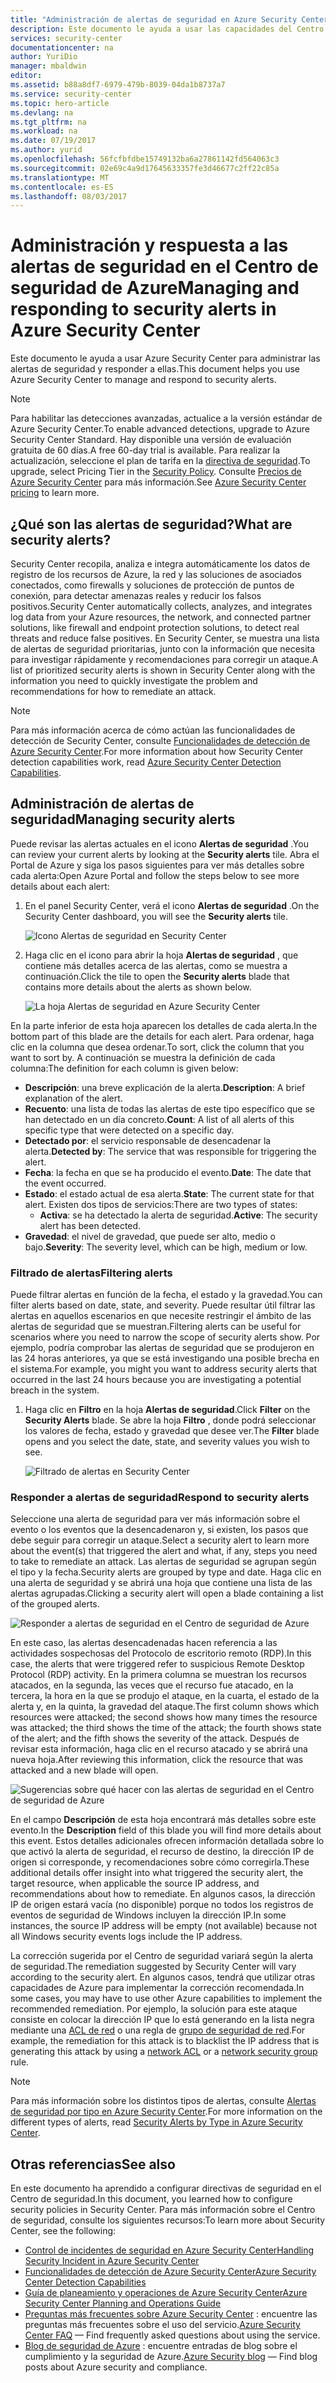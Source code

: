 ```yaml
---
title: "Administración de alertas de seguridad en Azure Security Center | Microsoft Docs"
description: Este documento le ayuda a usar las capacidades del Centro de seguridad de Azure para administrar y responder a las alertas de seguridad.
services: security-center
documentationcenter: na
author: YuriDio
manager: mbaldwin
editor: 
ms.assetid: b88a8df7-6979-479b-8039-04da1b8737a7
ms.service: security-center
ms.topic: hero-article
ms.devlang: na
ms.tgt_pltfrm: na
ms.workload: na
ms.date: 07/19/2017
ms.author: yurid
ms.openlocfilehash: 56fcfbfdbe15749132ba6a27861142fd564063c3
ms.sourcegitcommit: 02e69c4a9d17645633357fe3d46677c2ff22c85a
ms.translationtype: MT
ms.contentlocale: es-ES
ms.lasthandoff: 08/03/2017
---
```

# <a name="managing-and-responding-to-security-alerts-in-azure-security-center"></a><span data-ttu-id="adbef-103">Administración y respuesta a las alertas de seguridad en el Centro de seguridad de Azure</span><span class="sxs-lookup"><span data-stu-id="adbef-103">Managing and responding to security alerts in Azure Security Center</span></span>
<span data-ttu-id="adbef-104">Este documento le ayuda a usar Azure Security Center para administrar las alertas de seguridad y responder a ellas.</span><span class="sxs-lookup"><span data-stu-id="adbef-104">This document helps you use Azure Security Center to manage and respond to security alerts.</span></span>

> [!NOTE]
> <span data-ttu-id="adbef-105">Para habilitar las detecciones avanzadas, actualice a la versión estándar de Azure Security Center.</span><span class="sxs-lookup"><span data-stu-id="adbef-105">To enable advanced detections, upgrade to Azure Security Center Standard.</span></span> <span data-ttu-id="adbef-106">Hay disponible una versión de evaluación gratuita de 60 días.</span><span class="sxs-lookup"><span data-stu-id="adbef-106">A free 60-day trial is available.</span></span> <span data-ttu-id="adbef-107">Para realizar la actualización, seleccione el plan de tarifa en la [directiva de seguridad](security-center-policies.md).</span><span class="sxs-lookup"><span data-stu-id="adbef-107">To upgrade, select Pricing Tier in the [Security Policy](security-center-policies.md).</span></span> <span data-ttu-id="adbef-108">Consulte [Precios de Azure Security Center](security-center-pricing.md) para más información.</span><span class="sxs-lookup"><span data-stu-id="adbef-108">See [Azure Security Center pricing](security-center-pricing.md) to learn more.</span></span>
>
>

## <a name="what-are-security-alerts"></a><span data-ttu-id="adbef-109">¿Qué son las alertas de seguridad?</span><span class="sxs-lookup"><span data-stu-id="adbef-109">What are security alerts?</span></span>
<span data-ttu-id="adbef-110">Security Center recopila, analiza e integra automáticamente los datos de registro de los recursos de Azure, la red y las soluciones de asociados conectados, como firewalls y soluciones de protección de puntos de conexión, para detectar amenazas reales y reducir los falsos positivos.</span><span class="sxs-lookup"><span data-stu-id="adbef-110">Security Center automatically collects, analyzes, and integrates log data from your Azure resources, the network, and connected partner solutions, like firewall and endpoint protection solutions, to detect real threats and reduce false positives.</span></span> <span data-ttu-id="adbef-111">En Security Center, se muestra una lista de alertas de seguridad prioritarias, junto con la información que necesita para investigar rápidamente y recomendaciones para corregir un ataque.</span><span class="sxs-lookup"><span data-stu-id="adbef-111">A list of prioritized security alerts is shown in Security Center along with the information you need to quickly investigate the problem and recommendations for how to remediate an attack.</span></span>


> [!NOTE]
> <span data-ttu-id="adbef-112">Para más información acerca de cómo actúan las funcionalidades de detección de Security Center, consulte [Funcionalidades de detección de Azure Security Center](security-center-detection-capabilities.md).</span><span class="sxs-lookup"><span data-stu-id="adbef-112">For more information about how Security Center detection capabilities work, read [Azure Security Center Detection Capabilities](security-center-detection-capabilities.md).</span></span>
>
>

## <a name="managing-security-alerts"></a><span data-ttu-id="adbef-113">Administración de alertas de seguridad</span><span class="sxs-lookup"><span data-stu-id="adbef-113">Managing security alerts</span></span>
<span data-ttu-id="adbef-114">Puede revisar las alertas actuales en el icono **Alertas de seguridad** .</span><span class="sxs-lookup"><span data-stu-id="adbef-114">You can review your current alerts by looking at the **Security alerts** tile.</span></span> <span data-ttu-id="adbef-115">Abra el Portal de Azure y siga los pasos siguientes para ver más detalles sobre cada alerta:</span><span class="sxs-lookup"><span data-stu-id="adbef-115">Open Azure Portal and follow the steps below to see more details about each alert:</span></span>

1. <span data-ttu-id="adbef-116">En el panel Security Center, verá el icono **Alertas de seguridad** .</span><span class="sxs-lookup"><span data-stu-id="adbef-116">On the Security Center dashboard, you will see the **Security alerts** tile.</span></span>

    ![Icono Alertas de seguridad en Security Center](./media/security-center-managing-and-responding-alerts/security-center-managing-and-responding-alerts-fig1-ga.png)

2. <span data-ttu-id="adbef-118">Haga clic en el icono para abrir la hoja **Alertas de seguridad** , que contiene más detalles acerca de las alertas, como se muestra a continuación.</span><span class="sxs-lookup"><span data-stu-id="adbef-118">Click the tile to open the **Security alerts** blade that contains more details about the alerts as shown below.</span></span>

   ![La hoja Alertas de seguridad en Azure Security Center](./media/security-center-managing-and-responding-alerts/security-center-managing-and-responding-alerts-fig2-ga.png)

<span data-ttu-id="adbef-120">En la parte inferior de esta hoja aparecen los detalles de cada alerta.</span><span class="sxs-lookup"><span data-stu-id="adbef-120">In the bottom part of this blade are the details for each alert.</span></span> <span data-ttu-id="adbef-121">Para ordenar, haga clic en la columna que desea ordenar.</span><span class="sxs-lookup"><span data-stu-id="adbef-121">To sort, click the column that you want to sort by.</span></span> <span data-ttu-id="adbef-122">A continuación se muestra la definición de cada columna:</span><span class="sxs-lookup"><span data-stu-id="adbef-122">The definition for each column is given below:</span></span>

* <span data-ttu-id="adbef-123">**Descripción**: una breve explicación de la alerta.</span><span class="sxs-lookup"><span data-stu-id="adbef-123">**Description**: A brief explanation of the alert.</span></span>
* <span data-ttu-id="adbef-124">**Recuento**: una lista de todas las alertas de este tipo específico que se han detectado en un día concreto.</span><span class="sxs-lookup"><span data-stu-id="adbef-124">**Count**: A list of all alerts of this specific type that were detected on a specific day.</span></span>
* <span data-ttu-id="adbef-125">**Detectado por**: el servicio responsable de desencadenar la alerta.</span><span class="sxs-lookup"><span data-stu-id="adbef-125">**Detected by**: The service that was responsible for triggering the alert.</span></span>
* <span data-ttu-id="adbef-126">**Fecha**: la fecha en que se ha producido el evento.</span><span class="sxs-lookup"><span data-stu-id="adbef-126">**Date**: The date that the event occurred.</span></span>
* <span data-ttu-id="adbef-127">**Estado**: el estado actual de esa alerta.</span><span class="sxs-lookup"><span data-stu-id="adbef-127">**State**: The current state for that alert.</span></span> <span data-ttu-id="adbef-128">Existen dos tipos de servicios:</span><span class="sxs-lookup"><span data-stu-id="adbef-128">There are two types of states:</span></span>
  * <span data-ttu-id="adbef-129">**Activa**: se ha detectado la alerta de seguridad.</span><span class="sxs-lookup"><span data-stu-id="adbef-129">**Active**: The security alert has been detected.</span></span>
* <span data-ttu-id="adbef-130">**Gravedad**: el nivel de gravedad, que puede ser alto, medio o bajo.</span><span class="sxs-lookup"><span data-stu-id="adbef-130">**Severity**: The severity level, which can be high, medium or low.</span></span>

### <a name="filtering-alerts"></a><span data-ttu-id="adbef-131">Filtrado de alertas</span><span class="sxs-lookup"><span data-stu-id="adbef-131">Filtering alerts</span></span>
<span data-ttu-id="adbef-132">Puede filtrar alertas en función de la fecha, el estado y la gravedad.</span><span class="sxs-lookup"><span data-stu-id="adbef-132">You can filter alerts based on date, state, and severity.</span></span> <span data-ttu-id="adbef-133">Puede resultar útil filtrar las alertas en aquellos escenarios en que necesite restringir el ámbito de las alertas de seguridad que se muestran.</span><span class="sxs-lookup"><span data-stu-id="adbef-133">Filtering alerts can be useful for scenarios where you need to narrow the scope of security alerts show.</span></span> <span data-ttu-id="adbef-134">Por ejemplo, podría comprobar las alertas de seguridad que se produjeron en las 24 horas anteriores, ya que se está investigando una posible brecha en el sistema.</span><span class="sxs-lookup"><span data-stu-id="adbef-134">For example, you might you want to address security alerts that occurred in the last 24 hours because you are investigating a potential breach in the system.</span></span>

1. <span data-ttu-id="adbef-135">Haga clic en **Filtro** en la hoja **Alertas de seguridad**.</span><span class="sxs-lookup"><span data-stu-id="adbef-135">Click **Filter** on the **Security Alerts** blade.</span></span> <span data-ttu-id="adbef-136">Se abre la hoja **Filtro** , donde podrá seleccionar los valores de fecha, estado y gravedad que desee ver.</span><span class="sxs-lookup"><span data-stu-id="adbef-136">The **Filter** blade opens and you select the date, state, and severity values you wish to see.</span></span>

    ![Filtrado de alertas en Security Center](./media/security-center-managing-and-responding-alerts/security-center-managing-and-responding-alerts-fig3-2017.png)

### <a name="respond-to-security-alerts"></a><span data-ttu-id="adbef-138">Responder a alertas de seguridad</span><span class="sxs-lookup"><span data-stu-id="adbef-138">Respond to security alerts</span></span>
<span data-ttu-id="adbef-139">Seleccione una alerta de seguridad para ver más información sobre el evento o los eventos que la desencadenaron y, si existen, los pasos que debe seguir para corregir un ataque.</span><span class="sxs-lookup"><span data-stu-id="adbef-139">Select a security alert to learn more about the event(s) that triggered the alert and what, if any, steps you need to take to remediate an attack.</span></span> <span data-ttu-id="adbef-140">Las alertas de seguridad se agrupan según el tipo y la fecha.</span><span class="sxs-lookup"><span data-stu-id="adbef-140">Security alerts are grouped by type and date.</span></span> <span data-ttu-id="adbef-141">Haga clic en una alerta de seguridad y se abrirá una hoja que contiene una lista de las alertas agrupadas.</span><span class="sxs-lookup"><span data-stu-id="adbef-141">Clicking a security alert will open a blade containing a list of the grouped alerts.</span></span>

![Responder a alertas de seguridad en el Centro de seguridad de Azure](./media/security-center-managing-and-responding-alerts/security-center-managing-and-responding-alerts-fig5-ga.png)

<span data-ttu-id="adbef-143">En este caso, las alertas desencadenadas hacen referencia a las actividades sospechosas del Protocolo de escritorio remoto (RDP).</span><span class="sxs-lookup"><span data-stu-id="adbef-143">In this case, the alerts that were triggered refer to suspicious Remote Desktop Protocol (RDP) activity.</span></span> <span data-ttu-id="adbef-144">En la primera columna se muestran los recursos atacados, en la segunda, las veces que el recurso fue atacado, en la tercera, la hora en la que se produjo el ataque, en la cuarta, el estado de la alerta y, en la quinta, la gravedad del ataque.</span><span class="sxs-lookup"><span data-stu-id="adbef-144">The first column shows which resources were attacked; the second shows how many times the resource was attacked; the third shows the time of the attack; the fourth shows state of the alert; and the fifth shows the severity of the attack.</span></span> <span data-ttu-id="adbef-145">Después de revisar esta información, haga clic en el recurso atacado y se abrirá una nueva hoja.</span><span class="sxs-lookup"><span data-stu-id="adbef-145">After reviewing this information, click the resource that was attacked and a new blade will open.</span></span>

![Sugerencias sobre qué hacer con las alertas de seguridad en el Centro de seguridad de Azure](./media/security-center-managing-and-responding-alerts/security-center-managing-and-responding-alerts-fig6-ga.png)

<span data-ttu-id="adbef-147">En el campo **Descripción** de esta hoja encontrará más detalles sobre este evento.</span><span class="sxs-lookup"><span data-stu-id="adbef-147">In the **Description** field of this blade you will find more details about this event.</span></span> <span data-ttu-id="adbef-148">Estos detalles adicionales ofrecen información detallada sobre lo que activó la alerta de seguridad, el recurso de destino, la dirección IP de origen si corresponde, y recomendaciones sobre cómo corregirla.</span><span class="sxs-lookup"><span data-stu-id="adbef-148">These additional details offer insight into what triggered the security alert, the target resource, when applicable the source IP address, and recommendations about how to remediate.</span></span>  <span data-ttu-id="adbef-149">En algunos casos, la dirección IP de origen estará vacía (no disponible) porque no todos los registros de eventos de seguridad de Windows incluyen la dirección IP.</span><span class="sxs-lookup"><span data-stu-id="adbef-149">In some instances, the source IP address will be empty (not available) because not all Windows security events logs include the IP address.</span></span>

<span data-ttu-id="adbef-150">La corrección sugerida por el Centro de seguridad variará según la alerta de seguridad.</span><span class="sxs-lookup"><span data-stu-id="adbef-150">The remediation suggested by Security Center will vary according to the security alert.</span></span> <span data-ttu-id="adbef-151">En algunos casos, tendrá que utilizar otras capacidades de Azure para implementar la corrección recomendada.</span><span class="sxs-lookup"><span data-stu-id="adbef-151">In some cases, you may have to use other Azure capabilities to implement the recommended remediation.</span></span> <span data-ttu-id="adbef-152">Por ejemplo, la solución para este ataque consiste en colocar la dirección IP que lo está generando en la lista negra mediante una [ACL de red](../virtual-network/virtual-networks-acl.md) o una regla de [grupo de seguridad de red](../virtual-network/virtual-networks-nsg.md).</span><span class="sxs-lookup"><span data-stu-id="adbef-152">For example, the remediation for this attack is to blacklist the IP address that is generating this attack by using a [network ACL](../virtual-network/virtual-networks-acl.md) or a [network security group](../virtual-network/virtual-networks-nsg.md) rule.</span></span>

> [!NOTE]
> <span data-ttu-id="adbef-153">Para más información sobre los distintos tipos de alertas, consulte [Alertas de seguridad por tipo en Azure Security Center](security-center-alerts-type.md).</span><span class="sxs-lookup"><span data-stu-id="adbef-153">For more information on the different types of alerts, read [Security Alerts by Type in Azure Security Center](security-center-alerts-type.md).</span></span>
>
>

## <a name="see-also"></a><span data-ttu-id="adbef-154">Otras referencias</span><span class="sxs-lookup"><span data-stu-id="adbef-154">See also</span></span>
<span data-ttu-id="adbef-155">En este documento ha aprendido a configurar directivas de seguridad en el Centro de seguridad.</span><span class="sxs-lookup"><span data-stu-id="adbef-155">In this document, you learned how to configure security policies in Security Center.</span></span> <span data-ttu-id="adbef-156">Para más información sobre el Centro de seguridad, consulte los siguientes recursos:</span><span class="sxs-lookup"><span data-stu-id="adbef-156">To learn more about Security Center, see the following:</span></span>

* [<span data-ttu-id="adbef-157">Control de incidentes de seguridad en Azure Security Center</span><span class="sxs-lookup"><span data-stu-id="adbef-157">Handling Security Incident in Azure Security Center</span></span>](security-center-incident.md)
* [<span data-ttu-id="adbef-158">Funcionalidades de detección de Azure Security Center</span><span class="sxs-lookup"><span data-stu-id="adbef-158">Azure Security Center Detection Capabilities</span></span>](security-center-detection-capabilities.md)
* [<span data-ttu-id="adbef-159">Guía de planeamiento y operaciones de Azure Security Center</span><span class="sxs-lookup"><span data-stu-id="adbef-159">Azure Security Center Planning and Operations Guide</span></span>](security-center-planning-and-operations-guide.md)
* <span data-ttu-id="adbef-160">[Preguntas más frecuentes sobre Azure Security Center](security-center-faq.md) : encuentre las preguntas más frecuentes sobre el uso del servicio.</span><span class="sxs-lookup"><span data-stu-id="adbef-160">[Azure Security Center FAQ](security-center-faq.md) — Find frequently asked questions about using the service.</span></span>
* <span data-ttu-id="adbef-161">[Blog de seguridad de Azure](http://blogs.msdn.com/b/azuresecurity/) : encuentre entradas de blog sobre el cumplimiento y la seguridad de Azure.</span><span class="sxs-lookup"><span data-stu-id="adbef-161">[Azure Security blog](http://blogs.msdn.com/b/azuresecurity/) — Find blog posts about Azure security and compliance.</span></span>
